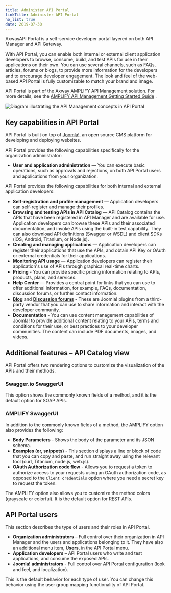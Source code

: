 ```yaml
---
title: Administer API Portal
linkTitle: Administer API Portal
no_list: true
date: 2019-07-30
---
```


AxwayAPI Portal is a self-service developer portal layered on both API Manager and API Gateway.

With API Portal, you can enable both internal or external client application developers to browse, consume, build, and test APIs for use in their applications on their own. You can use several channels, such as FAQs, articles, forums or blogs, to provide more information for the developers and to encourage developer engagement. The look and feel of the web-based API Portal is fully customizable to match your brand and image.

API Portal is part of the Axway AMPLIFY API Management solution. For more details, see the [AMPLIFY API Management Getting Started Guide](/bundle/APIManagementPlus_GettingStartedGuide_allOS_en_HTML5/) .

![Diagram illustrating the API Management concepts in API Portal](/Images/APIPortal/API_Portal_cncpt_api_mgmt.png)

Key capabilities in API Portal
------------------------------

API Portal is built on top of [Joomla!](http://www.joomla.org/), an open source CMS platform for developing and deploying websites.

API Portal provides the following capabilities specifically for the organization administrator:

-   **User and application administration** — You can execute basic operations, such as approvals and rejections, on both API Portal users and applications from your organization.

API Portal provides the following capabilities for both internal and external application developers:

-   **Self-registration and profile management** — Application developers can self-register and manage their profiles.
-   **Browsing and testing APIs in API Catalog** — API Catalog contains the APIs that have been registered in API Manager and are available for use. Application developers can browse these APIs and their associated documentation, and invoke APIs using the built-in test capability. They can also download API definitions (Swagger or WSDL) and client SDKs (iOS, Android, Titanium, or Node.js).
-   **Creating and managing applications** — Application developers can register their applications that use the APIs, and obtain API Key or OAuth or external credentials for their applications.
-   **Monitoring API usage** — Application developers can register their application's use of APIs through graphical real-time charts.
-   **Pricing** - You can provide specific pricing information relating to APIs, products, plans, and services.
-   **Help Center** — Provides a central point for links that you can use to offer additional information, for example, FAQs, documentation, discussion forums, or further contact information.
-   **[Blog](http://stackideas.com/easyblog)** and **[Discussion forums](http://stackideas.com/easydiscuss)** - These are Joomla! plugins from a third-party vendor that you can use to share information and interact with the developer community.
-   **Documentation** - You can use content management capabilities of Joomla! to provide additional content relating to your APIs, terms and conditions for their use, or best practices to your developer communities. The content can include PDF documents, images, and videos.

Additional features – API Catalog view
--------------------------------------

API Portal offers two rendering options to customize the visualization of the APIs and their methods.

### Swagger.io SwaggerUI

This option shows the commonly known fields of a method, and it is the default option for SOAP APIs.

### AMPLIFY SwaggerUI

In addition to the commonly known fields of a method, the AMPLIFY option also provides the following:

-   **Body Parameters** - Shows the body of the parameter and its JSON schema.
-   **Examples (or, snippets)** - This section displays a line or block of code that you can copy and paste, and run straight away using the relevant tool (curl, Titanium, node.js, web.js).
-   **OAuth Authorization code flow** - Allows you to request a token to authorize access to your requests using an OAuth authorization code, as opposed to the `Client credentials` option where you need a secret key to request the token.

The AMPLIFY option also allows you to customize the method colors (grayscale or colorful). It is the default option for REST APIs.

API Portal users
----------------

This section describes the type of users and their roles in API Portal.

-   **Organization administrators** – Full control over their organization in API Manager and the users and applications belonging to it. They have also an additional menu item, **Users**, in the API Portal menu.
-   **Application developers** – API Portal users who write and test applications, and consume the exposed APIs.
-   **Joomla! administrators** - Full control over API Portal configuration (look and feel, and localization).

This is the default behavior for each type of user. You can change this behavior using the user group mapping functionality of API Portal.
